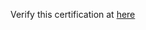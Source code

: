 Verify this certification at [here](https://freecodecamp.org/certification/drifter_kabir/responsive-web-design)


